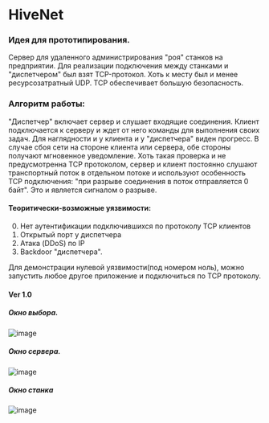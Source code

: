 # HiveNet
### Идея для прототипирования.
Сервер для удаленного администрирования "роя" станков на предприятии.
Для реализации подключения между станками и "диспетчером" был взят TCP-протокол.
Хоть к месту был и менее ресурсозатратный UDP. TCP обеспечивает большую безопасность.

### Алгоритм работы:
"Диспетчер" включает сервер и слушает входящие соединения.
Клиент подключается к серверу и ждет от него команды для выполнения своих задач.
Для наглядности и у клиента и у "диспетчера" виден прогресс.
В случае сбоя сети на стороне клиента или сервера, обе стороны получают мгновенное уведомление.
  Хоть такая проверка и не предусмотренна TCP протоколом, сервер и клиент постоянно слушают транспортный поток в отдельном потоке
  и используют особенность TCP подключения: "при разрыве соединения в поток отправляется 0 байт". Это и является сигналом о разрыве. 

#### Теоритически-возможные уязвимости:
  0. Нет аутентификации подключившихся по протоколу TCP клиентов
  1. Открытый порт у диспетчера
  2. Атака (DDoS) по IP
  3. Backdoor "диспетчера".

Для демонстрации нулевой уязвимости(под номером ноль), можно запустить любое другое приложение и подключиться по TCP протоколу.

#### Ver 1.0
##### Окно выбора.
![image](https://user-images.githubusercontent.com/37839328/114323063-e65b0580-9b3c-11eb-9130-0453670f0a67.png)
##### Окно сервера.
![image](https://user-images.githubusercontent.com/42736248/114350114-34462c80-9b82-11eb-9fe2-2076d3d07625.png)
##### Окно станка
![image](https://user-images.githubusercontent.com/37839328/114320780-0a184e80-9b31-11eb-8c0d-93d9a42235f6.png)

